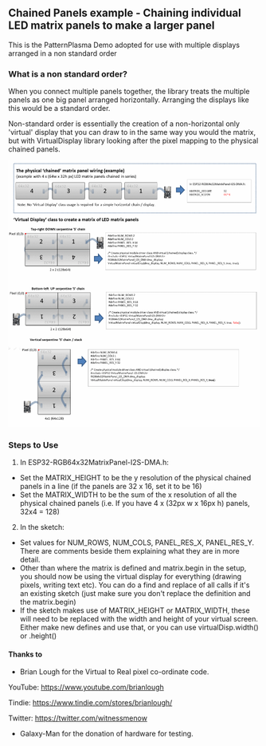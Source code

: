 ## Chained Panels example - Chaining individual LED matrix panels to make a larger panel ##

This is the PatternPlasma Demo adopted for use with multiple
displays arranged in a non standard order

### What is a non standard order? ###

When you connect multiple panels together, the library treats the
multiple panels as one big panel arranged horizontally. Arranging
the displays like this would be a standard order.

Non-standard order is essentially the creation of a non-horizontal only 'virtual' display that you can draw to in the same way you would
the matrix, but with VirtualDisplay library looking after the pixel mapping to the physical chained panels.

![Nothing better than a PowerPoint slide to explain](VirtualDisplayGraphic.png)

### Steps to Use ###

1) In ESP32-RGB64x32MatrixPanel-I2S-DMA.h:

- Set the MATRIX_HEIGHT to be the y resolution of the physical chained panels in a line (if the panels are 32 x 16, set it to be 16)
- Set the MATRIX_WIDTH to be the sum of the x resolution of all the physical chained panels (i.e. If you have 4 x (32px w x 16px h) panels, 32x4 = 128) 

2) In the sketch:

- Set values for NUM_ROWS, NUM_COLS, PANEL_RES_X, PANEL_RES_Y. There are comments beside them
explaining what they are in more detail.
- Other than where the matrix is defined and matrix.begin in the setup, you should now be using the virtual display
for everything (drawing pixels, writing text etc). You can do a find and replace of all calls if it's an existing sketch
(just make sure you don't replace the definition and the matrix.begin)
- If the sketch makes use of MATRIX_HEIGHT or MATRIX_WIDTH, these will need to be replaced with the width and height
of your virtual screen. Either make new defines and use that, or you can use virtualDisp.width() or .height()

#### Thanks to ####
* Brian Lough for the Virtual to Real pixel co-ordinate code.

YouTube: https://www.youtube.com/brianlough

Tindie: https://www.tindie.com/stores/brianlough/

Twitter: https://twitter.com/witnessmenow

* Galaxy-Man for the donation of hardware for testing.
